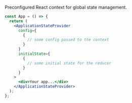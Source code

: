 Preconfigured React context for global state management.

```jsx
const App = () => {
  return (
    <ApplicationStateProvider
      config={
        {
          // some config passed to the context
        }
      }
      initialState={
        {
          // some initial state for the reducer
        }
      }
    >
      <div>Your app...</div>
    </ApplicationStateProvider>
  );
};
```
